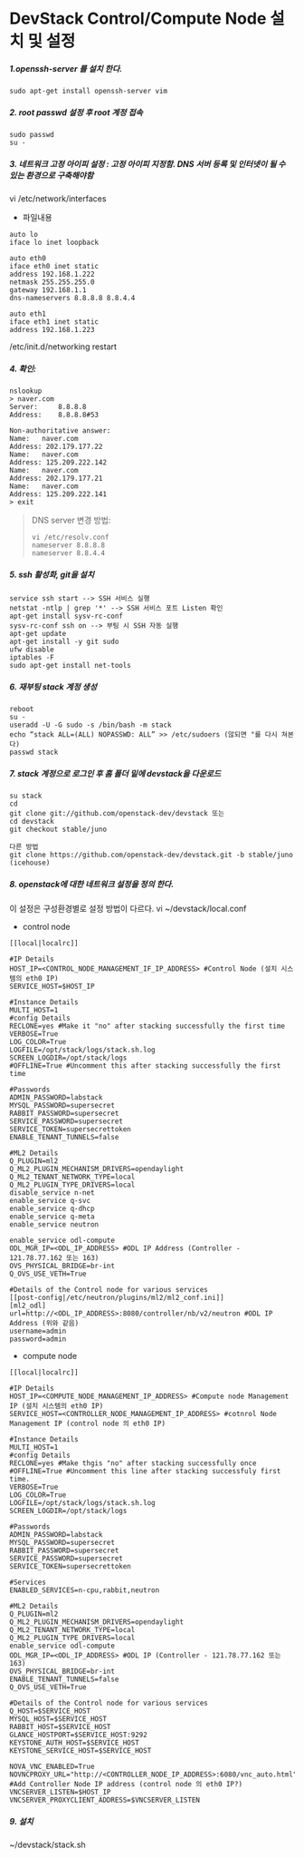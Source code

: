 DevStack Control/Compute Node 설치 및 설정
==================================

##### 1.openssh-server 를 설치 한다. 
```
sudo apt-get install openssh-server vim
```

##### 2. root passwd 설정 후 root 계정 접속
```
sudo passwd
su -
```

##### 3. 네트워크 고정 아이피 설정 : 고정 아이피 지정함. DNS 서버 등록 및 인터넷이 될 수 있는 환경으로 구축해야함
vi /etc/network/interfaces

- 파일내용
```
auto lo
iface lo inet loopback

auto eth0
iface eth0 inet static
address 192.168.1.222
netmask 255.255.255.0
gateway 192.168.1.1
dns-nameservers 8.8.8.8 8.8.4.4

auto eth1
iface eth1 inet static
address 192.168.1.223
```
/etc/init.d/networking restart

##### 4. 확인:
```
nslookup
> naver.com
Server:		8.8.8.8
Address:	8.8.8.8#53

Non-authoritative answer:
Name:	naver.com
Address: 202.179.177.22
Name:	naver.com
Address: 125.209.222.142
Name:	naver.com
Address: 202.179.177.21
Name:	naver.com
Address: 125.209.222.141
> exit
```

> DNS server 변경 방법:
> ```
> vi /etc/resolv.conf
> nameserver 8.8.8.8
> nameserver 8.8.4.4
> ```

##### 5. ssh 활성화, git을 설치
```
service ssh start --> SSH 서비스 실행 
netstat -ntlp | grep '*' --> SSH 서비스 포트 Listen 확인 
apt-get install sysv-rc-conf
sysv-rc-conf ssh on --> 부팅 시 SSH 자동 실행 
apt-get update
apt-get install -y git sudo
ufw disable 
iptables -F 
sudo apt-get install net-tools
```

##### 6. 재부팅 stack 계정 생성
```
reboot
su -
useradd -U -G sudo -s /bin/bash -m stack 
echo “stack ALL=(ALL) NOPASSWD: ALL” >> /etc/sudoers (않되면 "를 다시 쳐본다)
passwd stack
```

##### 7. stack 계정으로 로그인 후 홈 폴더 밑에 devstack을 다운로드 
```
su stack
cd
git clone git://github.com/openstack-dev/devstack 또는 
cd devstack
git checkout stable/juno

다른 방법 
git clone https://github.com/openstack-dev/devstack.git -b stable/juno (icehouse)
```

##### 8. openstack에 대한 네트워크 설정을 정의 한다. 
이 설정은 구성환경별로 설정 방법이 다르다. 
vi ~/devstack/local.conf

- control node
```
[[local|localrc]]
 
#IP Details
HOST_IP=<CONTROL_NODE_MANAGEMENT_IF_IP_ADDRESS> #Control Node (설치 시스템의 eth0 IP)
SERVICE_HOST=$HOST_IP
 
#Instance Details
MULTI_HOST=1
#config Details
RECLONE=yes #Make it "no" after stacking successfully the first time
VERBOSE=True
LOG_COLOR=True
LOGFILE=/opt/stack/logs/stack.sh.log
SCREEN_LOGDIR=/opt/stack/logs
#OFFLINE=True #Uncomment this after stacking successfully the first time
 
#Passwords
ADMIN_PASSWORD=labstack 
MYSQL_PASSWORD=supersecret
RABBIT_PASSWORD=supersecret
SERVICE_PASSWORD=supersecret
SERVICE_TOKEN=supersecrettoken
ENABLE_TENANT_TUNNELS=false
 
#ML2 Details
Q_PLUGIN=ml2
Q_ML2_PLUGIN_MECHANISM_DRIVERS=opendaylight
Q_ML2_TENANT_NETWORK_TYPE=local
Q_ML2_PLUGIN_TYPE_DRIVERS=local
disable_service n-net
enable_service q-svc
enable_service q-dhcp
enable_service q-meta
enable_service neutron
 
enable_service odl-compute
ODL_MGR_IP=<ODL_IP_ADDRESS> #ODL IP Address (Controller - 121.78.77.162 또는 163)
OVS_PHYSICAL_BRIDGE=br-int
Q_OVS_USE_VETH=True
 
#Details of the Control node for various services
[[post-config|/etc/neutron/plugins/ml2/ml2_conf.ini]]
[ml2_odl]
url=http://<ODL_IP_ADDRESS>:8080/controller/nb/v2/neutron #ODL IP Address (위와 같음)
username=admin
password=admin
```

- compute node 
```
[[local|localrc]]
 
#IP Details
HOST_IP=<COMPUTE_NODE_MANAGEMENT_IP_ADDRESS> #Compute node Management IP (설치 시스템의 eth0 IP)
SERVICE_HOST=<CONTROLLER_NODE_MANAGEMENT_IP_ADDRESS> #cotnrol Node Management IP (control node 의 eth0 IP)
 
#Instance Details
MULTI_HOST=1
#config Details
RECLONE=yes #Make thgis "no" after stacking successfully once
#OFFLINE=True #Uncomment this line after stacking successfuly first time.
VERBOSE=True 
LOG_COLOR=True
LOGFILE=/opt/stack/logs/stack.sh.log
SCREEN_LOGDIR=/opt/stack/logs
 
#Passwords
ADMIN_PASSWORD=labstack
MYSQL_PASSWORD=supersecret
RABBIT_PASSWORD=supersecret
SERVICE_PASSWORD=supersecret
SERVICE_TOKEN=supersecrettoken
 
#Services
ENABLED_SERVICES=n-cpu,rabbit,neutron
 
#ML2 Details
Q_PLUGIN=ml2
Q_ML2_PLUGIN_MECHANISM_DRIVERS=opendaylight
Q_ML2_TENANT_NETWORK_TYPE=local
Q_ML2_PLUGIN_TYPE_DRIVERS=local
enable_service odl-compute
ODL_MGR_IP=<ODL_IP_ADDRESS> #ODL IP (Controller - 121.78.77.162 또는 163)
OVS_PHYSICAL_BRIDGE=br-int
ENABLE_TENANT_TUNNELS=false
Q_OVS_USE_VETH=True
 
#Details of the Control node for various services
Q_HOST=$SERVICE_HOST
MYSQL_HOST=$SERVICE_HOST
RABBIT_HOST=$SERVICE_HOST
GLANCE_HOSTPORT=$SERVICE_HOST:9292
KEYSTONE_AUTH_HOST=$SERVICE_HOST
KEYSTONE_SERVICE_HOST=$SERVICE_HOST
 
NOVA_VNC_ENABLED=True
NOVNCPROXY_URL="http://<CONTROLLER_NODE_IP_ADDRESS>:6080/vnc_auto.html" #Add Controller Node IP address (control node 의 eth0 IP?)
VNCSERVER_LISTEN=$HOST_IP
VNCSERVER_PROXYCLIENT_ADDRESS=$VNCSERVER_LISTEN
```

##### 9. 설치
~/devstack/stack.sh

